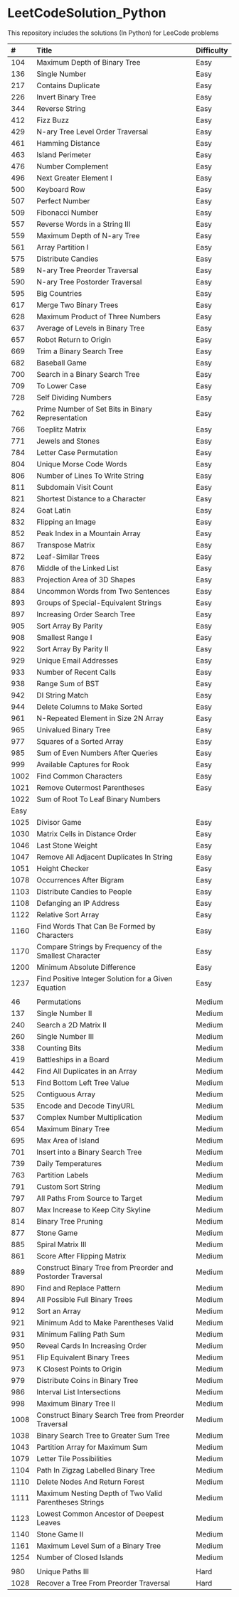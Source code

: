 # LeetCodeSolution_Python

This repository includes the solutions (In Python) for LeeCode problems 


| #  | Title | Difficulty|
| :--- | :--- | :--- |
| 104 | Maximum Depth of Binary Tree | Easy |
| 136 | Single Number | Easy |
| 217 | Contains Duplicate  | Easy |
| 226 | Invert Binary Tree | Easy |
| 344 |  Reverse String  | Easy |
| 412 | Fizz Buzz | Easy |
| 429 | N-ary Tree Level Order Traversal | Easy |
| 461 | Hamming Distance | Easy |
| 463 | Island Perimeter  | Easy |
| 476  | Number Complement | Easy |
| 496  | Next Greater Element I | Easy |
|  500  | Keyboard Row | Easy |
|  507  | Perfect Number | Easy |
|  509  | Fibonacci Number | Easy |
| 557  | Reverse Words in a String III | Easy |
| 559  | Maximum Depth of N-ary Tree | Easy |
| 561 |  Array Partition I | Easy |
| 575 | Distribute Candies | Easy |
| 589  | N-ary Tree Preorder Traversal | Easy |
| 590  | N-ary Tree Postorder Traversal | Easy |
| 595|  Big Countries  | Easy |
|  617 |  Merge Two Binary Trees | Easy |
|  628 |   Maximum Product of Three Numbers | Easy |
|  637 | Average of Levels in Binary Tree | Easy |
|  657  | Robot Return to Origin | Easy |
|  669  | Trim a Binary Search Tree | Easy |
|  682 |  Baseball Game | Easy |
| 700 | Search in a Binary Search Tree | Easy |
| 709 | To Lower Case | Easy |
| 728   | Self Dividing Numbers | Easy |
| 762   | Prime Number of Set Bits in Binary Representation | Easy |
| 766   | Toeplitz Matrix | Easy |
| 771 | Jewels and Stones | Easy |
| 784 |  Letter Case Permutation | Easy |
| 804 | Unique Morse Code Words | Easy |
| 806 | Number of Lines To Write String | Easy |
| 811 | Subdomain Visit Count | Easy |
| 821 | Shortest Distance to a Character | Easy |
| 824 | Goat Latin | Easy |
| 832 | Flipping an Image | Easy |
| 852 | Peak Index in a Mountain Array | Easy |
| 867 | Transpose Matrix | Easy |
| 872 | Leaf-Similar Trees | Easy |
| 876 | Middle of the Linked List | Easy |
| 883 | Projection Area of 3D Shapes | Easy |
| 884 | Uncommon Words from Two Sentences| Easy |
| 893 | Groups of Special-Equivalent Strings | Easy |
| 897 | Increasing Order Search Tree | Easy |
| 905  | Sort Array By Parity | Easy |
| 908  | Smallest Range I | Easy |
| 922 | Sort Array By Parity II | Easy |
| 929  | Unique Email Addresses | Easy |
| 933  | Number of Recent Calls | Easy |
| 938  | Range Sum of BST | Easy |
| 942  | DI String Match | Easy |
| 944  | Delete Columns to Make Sorted | Easy |
| 961  | N-Repeated Element in Size 2N Array | Easy |
| 965  | Univalued Binary Tree | Easy |
| 977  | Squares of a Sorted Array | Easy |
| 985  | Sum of Even Numbers After Queries | Easy |
| 999  | Available Captures for Rook | Easy |
| 1002  | Find Common Characters | Easy |
| 1021  | Remove Outermost Parentheses | Easy |
| 1022  | Sum of Root To Leaf Binary Numbers
 | Easy |
| 1025  | Divisor Game | Easy |
| 1030  | Matrix Cells in Distance Order | Easy |
| 1046  | Last Stone Weight | Easy |
| 1047  | Remove All Adjacent Duplicates In String | Easy |
| 1051  | Height Checker | Easy |
| 1078  | Occurrences After Bigram | Easy |
| 1103  |  Distribute Candies to People | Easy |
| 1108  | Defanging an IP Address | Easy |
| 1122  | Relative Sort Array | Easy |
| 1160  | Find Words That Can Be Formed by Characters | Easy |
| 1170  | Compare Strings by Frequency of the Smallest Character | Easy |
| 1200  | Minimum Absolute Difference | Easy |
| 1237  | Find Positive Integer Solution for a Given Equation | Easy |
| | | 
| 46 | Permutations | Medium |
| 137 | Single Number II | Medium |
| 240 | Search a 2D Matrix II | Medium |
| 260 | Single Number III | Medium |
| 338 | Counting Bits | Medium |
| 419 |  Battleships in a Board | Medium |
| 442 |  Find All Duplicates in an Array| Medium |
| 513 | Find Bottom Left Tree Value | Medium |
|  525 | Contiguous Array | Medium |
|  535 | Encode and Decode TinyURL | Medium |
|  537 |  Complex Number Multiplication | Medium |
| 654 | Maximum Binary Tree | Medium |
| 695 | Max Area of Island | Medium |
|  701 |  Insert into a Binary Search Tree | Medium |
|  739|  Daily Temperatures  | Medium |
|  763|   Partition Labels  | Medium |
|  791 |   Custom Sort String  | Medium |
|  797 |   All Paths From Source to Target  | Medium |
| 807  | Max Increase to Keep City Skyline  | Medium |
| 814  |  Binary Tree Pruning | Medium |
| 877  | Stone Game | Medium |
| 885  | Spiral Matrix III | Medium |
| 861  |  Score After Flipping Matrix | Medium |
| 889  | Construct Binary Tree from Preorder and Postorder Traversal  | Medium |
| 890  | Find and Replace Pattern  | Medium |
| 894  | All Possible Full Binary Trees  | Medium |
| 912  | Sort an Array | Medium |
| 921  | Minimum Add to Make Parentheses Valid  | Medium |
| 931  | Minimum Falling Path Sum  | Medium |
| 950  | Reveal Cards In Increasing Order  | Medium |
| 951  | Flip Equivalent Binary Trees  | Medium |
| 973  | K Closest Points to Origin  | Medium |
| 979  | Distribute Coins in Binary Tree  | Medium |
| 986  | Interval List Intersections  | Medium |
| 998  | Maximum Binary Tree II | Medium |
|  1008  | Construct Binary Search Tree from Preorder Traversal | Medium |
|  1038  | Binary Search Tree to Greater Sum Tree | Medium |
|  1043  | Partition Array for Maximum Sum | Medium |
| 1079 | Letter Tile Possibilities | Medium |
|  1104  | Path In Zigzag Labelled Binary Tree | Medium |
|  1110  | Delete Nodes And Return Forest | Medium |
| 1111 | Maximum Nesting Depth of Two Valid Parentheses Strings  | Medium |
| 1123 |  Lowest Common Ancestor of Deepest Leaves | Medium |
| 1140  | Stone Game II | Medium |
| 1161 | Maximum Level Sum of a Binary Tree | Medium |
| 1254 | Number of Closed Islands | Medium |
| | | 
| 980 | Unique Paths III | Hard |
|  1028  |  Recover a Tree From Preorder Traversal | Hard |
